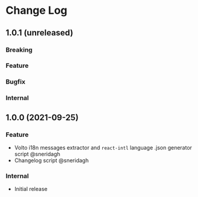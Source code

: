 # Change Log

## 1.0.1 (unreleased)

### Breaking

### Feature

### Bugfix

### Internal

## 1.0.0 (2021-09-25)

### Feature

- Volto i18n messages extractor and `react-intl` language .json generator script @sneridagh
- Changelog script @sneridagh

### Internal

- Initial release
